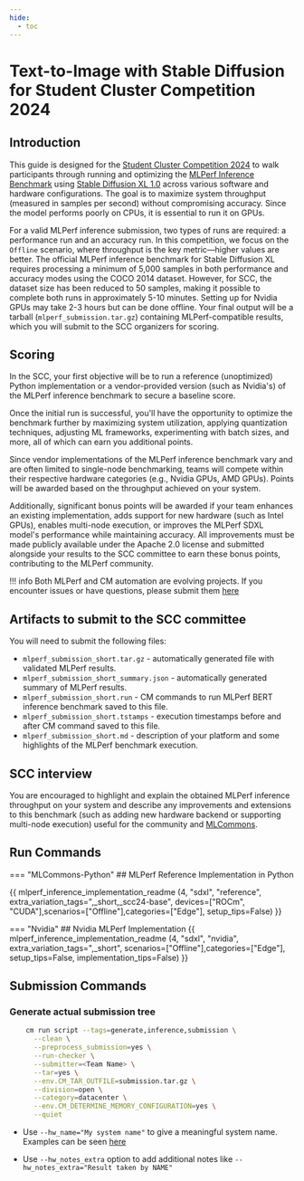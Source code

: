 ```yaml
---
hide:
  - toc
---
```


# Text-to-Image with Stable Diffusion for Student Cluster Competition 2024

## Introduction

This guide is designed for the [Student Cluster Competition 2024](https://studentclustercompetition.us/2024/index.html) to walk participants through running and optimizing the [MLPerf Inference Benchmark](https://arxiv.org/abs/1911.02549) using [Stable Diffusion XL 1.0](https://github.com/mlcommons/inference/tree/master/text_to_image#supported-models) across various software and hardware configurations. The goal is to maximize system throughput (measured in samples per second) without compromising accuracy. Since the model performs poorly on CPUs, it is essential to run it on GPUs.

For a valid MLPerf inference submission, two types of runs are required: a performance run and an accuracy run. In this competition, we focus on the `Offline` scenario, where throughput is the key metric—higher values are better. The official MLPerf inference benchmark for Stable Diffusion XL requires processing a minimum of 5,000 samples in both performance and accuracy modes using the COCO 2014 dataset. However, for SCC, the dataset size has been reduced to 50 samples, making it possible to complete both runs in approximately 5-10 minutes. Setting up for Nvidia GPUs may take 2-3 hours but can be done offline. Your final output will be a tarball (`mlperf_submission.tar.gz`) containing MLPerf-compatible results, which you will submit to the SCC organizers for scoring.

## Scoring

In the SCC, your first objective will be to run a reference (unoptimized) Python implementation or a vendor-provided version (such as Nvidia's) of the MLPerf inference benchmark to secure a baseline score.

Once the initial run is successful, you'll have the opportunity to optimize the benchmark further by maximizing system utilization, applying quantization techniques, adjusting ML frameworks, experimenting with batch sizes, and more, all of which can earn you additional points.

Since vendor implementations of the MLPerf inference benchmark vary and are often limited to single-node benchmarking, teams will compete within their respective hardware categories (e.g., Nvidia GPUs, AMD GPUs). Points will be awarded based on the throughput achieved on your system.

Additionally, significant bonus points will be awarded if your team enhances an existing implementation, adds support for new hardware (such as Intel GPUs), enables multi-node execution, or improves the MLPerf SDXL model's performance while maintaining accuracy. All improvements must be made publicly available under the Apache 2.0 license and submitted alongside your results to the SCC committee to earn these bonus points, contributing to the MLPerf community.


!!! info
    Both MLPerf and CM automation are evolving projects.
    If you encounter issues or have questions, please submit them [here](https://github.com/mlcommons/cm4mlops/issues)

## Artifacts to submit to the SCC committee

You will need to submit the following files:

* `mlperf_submission_short.tar.gz` - automatically generated file with validated MLPerf results.
* `mlperf_submission_short_summary.json` - automatically generated summary of MLPerf results.
* `mlperf_submission_short.run` - CM commands to run MLPerf BERT inference benchmark saved to this file.
* `mlperf_submission_short.tstamps` - execution timestamps before and after CM command saved to this file.
* `mlperf_submission_short.md` - description of your platform and some highlights of the MLPerf benchmark execution.


## SCC interview

You are encouraged to highlight and explain the obtained MLPerf inference throughput on your system
and describe any improvements and extensions to this benchmark (such as adding new hardware backend
or supporting multi-node execution) useful for the community and [MLCommons](https://mlcommons.org).

## Run Commands

=== "MLCommons-Python"
    ## MLPerf Reference Implementation in Python
    
{{ mlperf_inference_implementation_readme (4, "sdxl", "reference", extra_variation_tags=",_short,_scc24-base", devices=["ROCm", "CUDA"],scenarios=["Offline"],categories=["Edge"], setup_tips=False) }}

=== "Nvidia"
    ## Nvidia MLPerf Implementation
{{ mlperf_inference_implementation_readme (4, "sdxl", "nvidia", extra_variation_tags=",_short", scenarios=["Offline"],categories=["Edge"], setup_tips=False, implementation_tips=False) }}
    
## Submission Commands

### Generate actual submission tree

```bash
    cm run script --tags=generate,inference,submission \
      --clean \
      --preprocess_submission=yes \
      --run-checker \
      --submitter=<Team Name> \
      --tar=yes \
      --env.CM_TAR_OUTFILE=submission.tar.gz \
      --division=open \
      --category=datacenter \
      --env.CM_DETERMINE_MEMORY_CONFIGURATION=yes \
      --quiet
```

* Use `--hw_name="My system name"` to give a meaningful system name. Examples can be seen [here](https://github.com/mlcommons/inference_results_v3.0/tree/main/open/cTuning/systems)

* Use `--hw_notes_extra` option to add additional notes like `--hw_notes_extra="Result taken by NAME" `

<!-- ### Aggregate Results in GitHub

If you are collecting results across multiple systems you can generate different submissions and aggregate all of them to a GitHub repository (can be private) and use it to generate a single tar ball which can be uploaded to the [MLCommons Submission UI](https://submissions-ui.mlcommons.org/submission). 

Run the following command after **replacing `--repo_url` with your GitHub repository URL**.

```bash
   cm run script --tags=push,github,mlperf,inference,submission \
   --repo_url=https://github.com/GATEOverflow/mlperf_inference_submissions_v4.1 \
   --commit_message="Results on <HW name> added by <Name>" \
   --quiet
```

At the end, you can download the github repo and upload to the [MLCommons Submission UI](https://submissions-ui.mlcommons.org/submission). -->

